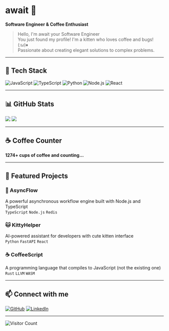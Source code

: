 # await 👋

**Software Engineer & Coffee Enthusiast**

> Hello, I'm await your Software Engineer  
> You just found my profile! I'm a kitten who loves coffee and bugs! (*:ω*)♦  
> Passionate about creating elegant solutions to complex problems.

---

## 🚀 Tech Stack

![JavaScript](https://img.shields.io/badge/JavaScript-F7DF1E?style=for-the-badge&logo=javascript&logoColor=black)
![TypeScript](https://img.shields.io/badge/TypeScript-007ACC?style=for-the-badge&logo=typescript&logoColor=white)
![Python](https://img.shields.io/badge/Python-3776AB?style=for-the-badge&logo=python&logoColor=white)
![Node.js](https://img.shields.io/badge/Node.js-43853D?style=for-the-badge&logo=node.js&logoColor=white)
![React](https://img.shields.io/badge/React-20232A?style=for-the-badge&logo=react&logoColor=61DAFB)

---

## 📊 GitHub Stats

![](https://github-readme-stats.vercel.app/api?username=awaitLearn&show_icons=true&theme=radical)
![](https://github-readme-streak-stats.herokuapp.com/?user=awaitLearn&theme=radical)

---

## ☕ Coffee Counter

**1274+ cups of coffee and counting...**

---

## 🎯 Featured Projects

### 🔧 AsyncFlow
A powerful asynchronous workflow engine built with Node.js and TypeScript  
`TypeScript` `Node.js` `Redis`

### 🐱 KittyHelper  
AI-powered assistant for developers with cute kitten interface  
`Python` `FastAPI` `React`

### ☕ CoffeeScript
A programming language that compiles to JavaScript (not the existing one)  
`Rust` `LLVM` `WASM`

---

## 📫 Connect with me

[![GitHub](https://img.shields.io/badge/GitHub-181717?style=for-the-badge&logo=github&logoColor=white)](https://github.com/awaitLearn)
[![LinkedIn](https://img.shields.io/badge/Telegram-0077B5?style=for-the-badge&logo=Telegram&logoColor=white)](https://t.me/astralenemy)

---

![Visitor Count](https://komarev.com/ghpvc/?username=awaitLearn&color=blueviolet)
